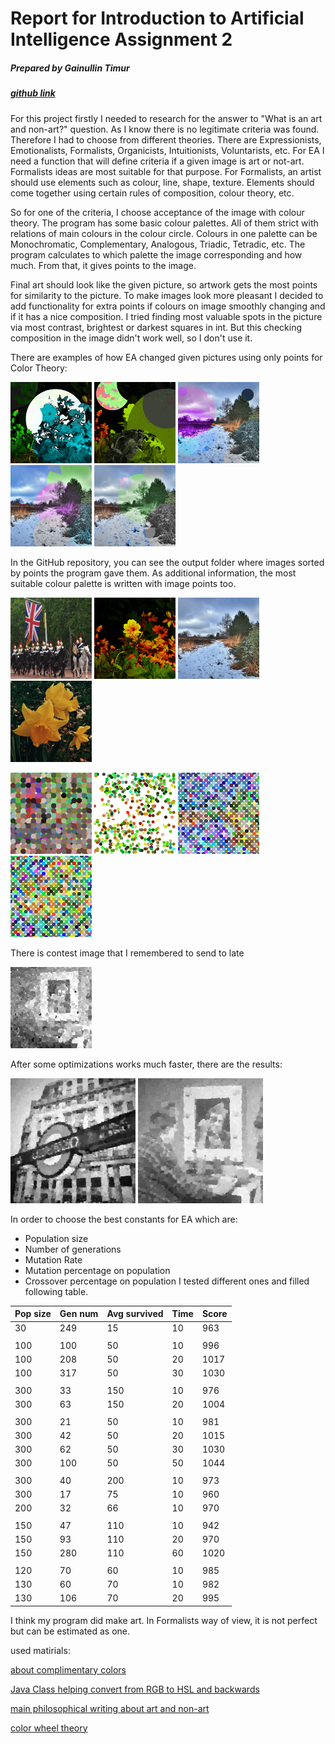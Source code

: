 # Report for Introduction to Artificial Intelligence Assignment 2
##### Prepared by Gainullin Timur
##### [github link](https://github.com/Tumypmyp/IAI_assignment2)

For this project firstly I needed to research for the answer to "What is an art and non-art?" question. 
As I know there is no legitimate criteria was found. Therefore I had to choose from different theories. 
There are Expressionists, Emotionalists, Formalists, Organicists, Intuitionists, Voluntarists, etc. 
For EA I need a function that will define criteria if a given image is art or not-art. 
Formalists ideas are most suitable for that purpose. 
For Formalists, an artist should use elements such as colour, line, shape, texture.
Elements should come together using certain rules of composition, colour theory, etc. 

So for one of the criteria, I choose acceptance of the image with colour theory. 
The program has some basic colour palettes. 
All of them strict with relations of main colours in the colour circle. 
Colours in one palette can be Monochromatic, Complementary, Analogous, Triadic, Tetradic, etc.
The program calculates to which palette the image corresponding and how much.
From that, it gives points to the image.

Final art should look like the given picture, so artwork gets the most points for similarity to the picture. 
To make images look more pleasant I decided to add functionality for extra points 
if colours on image smoothly changing and if it has a nice composition. 
I tried finding most valuable spots in the picture via most contrast, brightest or darkest squares in int.
But this checking composition in the image didn't work well, so I don't use it. 


There are examples of how EA changed given pictures using only points for Color Theory:

[example1]: https://github.com/Tumypmyp/IAI_assignment2/blob/master/AI_images/color_theory_only/example1.png "Example 1"
[example2]: https://github.com/Tumypmyp/IAI_assignment2/blob/master/AI_images/color_theory_only/example2.png "Example 2"


<p float="left">
  <img src="/AI_images/color_theory_only/example1.png" width="130" />
  <img src="/AI_images/color_theory_only/example2.png" width="130" /> 
  <img src="/AI_images/color_theory_only/example3.png" width="130" />
  <img src="/AI_images/color_theory_only/example4.png" width="130" />
  <img src="/AI_images/color_theory_only/example5.png" width="130" />
</p>

In the GitHub repository, you can see the output folder where images sorted by points the program gave them. 
As additional information, the most suitable colour palette is written with image points too.

<p float="left">
  <img src="/input/image04.png" width="130" />
  <img src="/input/image13.png" width="130" />
  <img src="/input/image14.png" width="130" />
  <img src="/input/image16.png" width="130" />
</p>

<p float="left">
  <img src="/AI_images/image04_result.png" width="130" />
  <img src="/AI_images/image13_result.png" width="130" /> 
  <img src="/AI_images/image14_result.png" width="130" />
  <img src="/AI_images/image16_result.png" width="130" />
</p>

There is contest image that I remembered to send to late

<p float="left">
  <img src="/AI_images/contest_image.png" width="130" />
</p>

After some optimizations works much faster, there are the results:

<p float="left">
  <gif src="/AI_images/image01.gif" width="200" />
  <img src="/AI_images/image01.png" width="200" />
  <gif src="/AI_images/clown.gif" width="200" />
  <img src="/AI_images/clown.png" width="200" /> 
</p>


In order to choose the best constants for EA which are:  
 - Population size
 - Number of generations
 - Mutation Rate
 - Mutation percentage on population
 - Crossover percentage on population
I tested different ones and filled following table. 

Pop size | Gen num | Avg survived | Time | Score
---|---|---|---|---
30|249|15|10|963
||||
100|100|50|10|996
100|208|50|20|1017
100|317|50|30|1030
||||
300|33|150|10|976
300|63|150|20|1004
||||
300|21|50|10|981
300|42|50|20|1015
300|62|50|30|1030
300|100|50|50|1044
||||
300|40|200|10|973
300|17|75|10|960
200|32|66|10|970
||||        
150|47|110|10|942
150|93|110|20|970
150|280|110|60|1020
||||
120|70|60|10|985
130|60|70|10|982
130|106|70|20|995

I think my program did make art. In Formalists way of view, it is not perfect but can be estimated as one.


used matirials:

[about complimentary colors](https://serennu.com/colour/rgbtohsl.php)

[Java Class helping convert from RGB to HSL and backwards](https://tips4java.wordpress.com/2009/07/05/hsl-color/)

[main philosophical writing about art and non-art](https://medium.com/@christopherwillardauthor/distinguishing-art-from-non-art-discussion-2-part-1-fec2feaa36b4)

[color wheel theory](https://www.canva.com/colors/color-wheel/)